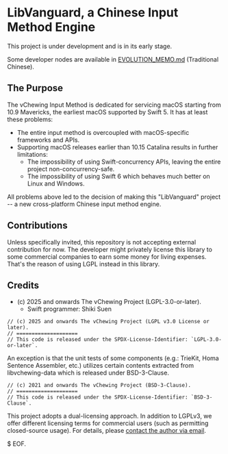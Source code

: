 # LibVanguard, a Chinese Input Method Engine

This project is under development and is in its early stage.

Some developer nodes are available in [EVOLUTION_MEMO.md](./EVOLUTION_MEMO.md) (Traditional Chinese).

## The Purpose

The vChewing Input Method is dedicated for servicing macOS starting from 10.9 Mavericks, the earliest macOS supported by Swift 5. It has at least these problems:

- The entire input method is overcoupled with macOS-specific frameworks and APIs.
- Supporting macOS releases earlier than 10.15 Catalina results in further limitations:
  - The impossibility of using Swift-concurrency APIs, leaving the entire project non-concurrency-safe.
  - The impossibility of using Swift 6 which behaves much better on Linux and Windows.

All problems above led to the decision of making this "LibVanguard" project -- a new cross-platform Chinese input method engine.

## Contributions

Unless specifically invited, this repository is not accepting external contribution for now. The developer might privately license this library to some commercial companies to earn some money for living expenses. That's the reason of using LGPL instead in this library.

## Credits

- (c) 2025 and onwards The vChewing Project (LGPL-3.0-or-later).
  - Swift programmer: Shiki Suen

```text
// (c) 2025 and onwards The vChewing Project (LGPL v3.0 License or later).
// ====================
// This code is released under the SPDX-License-Identifier: `LGPL-3.0-or-later`.
```

An exception is that the unit tests of some components (e.g.: TrieKit, Homa Sentence Assembler, etc.) utilizes certain contents extracted from libvchewing-data which is released under BSD-3-Clause.

```text
// (c) 2021 and onwards The vChewing Project (BSD-3-Clause).
// ====================
// This code is released under the SPDX-License-Identifier: `BSD-3-Clause`.
```

This project adopts a dual-licensing approach. In addition to LGPLv3, we offer different licensing terms for commercial users (such as permitting closed-source usage). For details, please [contact the author via email](shikisuen@yeah.net).

$ EOF.
